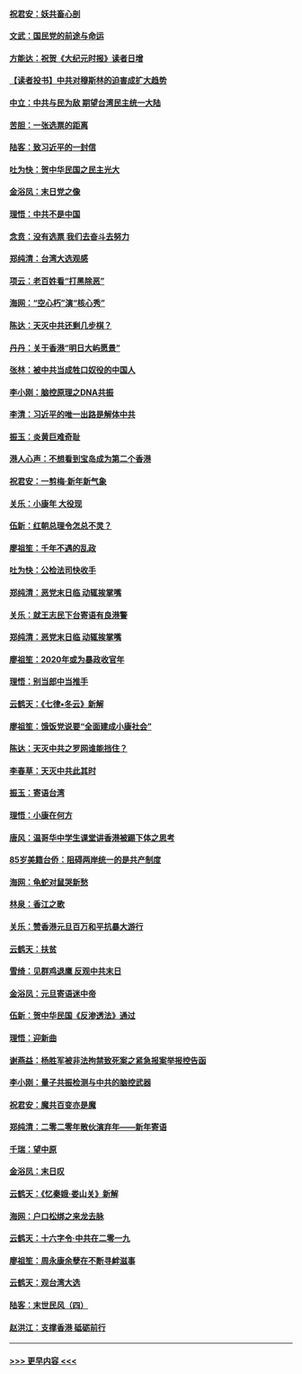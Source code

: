 #### [祝君安：妖共畜心剖](../pages/nsc993/n11794273.md?t=01151522) 
#### [文武：国民党的前途与命运](../pages/nsc993/n11794198.md?t=01151522) 
#### [方能达：祝贺《大纪元时报》读者日增](../pages/nsc993/n11793807.md?t=01151522) 
#### [【读者投书】中共对穆斯林的迫害成扩大趋势](../pages/nsc993/n11791371.md?t=01151522) 
#### [中立：中共与民为敌 期望台湾民主统一大陆](../pages/nsc993/n11790392.md?t=01151522) 
#### [苦胆：一张选票的距离](../pages/nsc993/n11788914.md?t=01151522) 
#### [陆客：致习近平的一封信](../pages/nsc993/n11788867.md?t=01151522) 
#### [吐为快：贺中华民国之民主光大](../pages/nsc993/n11788618.md?t=01151522) 
#### [金浴凤：末日党之像](../pages/nsc993/n11787475.md?t=01151522) 
#### [理悟：中共不是中国](../pages/nsc993/n11787463.md?t=01151522) 
#### [念贲：没有选票  我们去奋斗去努力](../pages/nsc993/n11787398.md?t=01151522) 
#### [郑纯清：台湾大选观感](../pages/nsc993/n11786210.md?t=01151522) 
#### [项云：老百姓看“打黑除恶”](../pages/nsc993/n11785398.md?t=01151522) 
#### [海网：“空心朽”演“核心秀”](../pages/nsc993/n11783874.md?t=01151522) 
#### [陈达：天灭中共还剩几步棋？](../pages/nsc993/n11783719.md?t=01151522) 
#### [丹丹：关于香港“明日大屿愿景”](../pages/nsc993/n11783273.md?t=01151522) 
#### [张林：被中共当成牲口奴役的中国人](../pages/nsc993/n11782397.md?t=01151522) 
#### [李小刚：脑控原理之DNA共振](../pages/nsc993/n11780962.md?t=01151522) 
#### [李清：习近平的唯一出路是解体中共](../pages/nsc993/n11780866.md?t=01151522) 
#### [振玉：炎黄巨难奇耻](../pages/nsc993/n11779632.md?t=01151522) 
#### [港人心声：不想看到宝岛成为第二个香港](../pages/nsc993/n11778817.md?t=01151522) 
#### [祝君安：一剪梅‧新年新气象](../pages/nsc993/n11776340.md?t=01151522) 
#### [关乐：小康年 大役现](../pages/nsc993/n11774213.md?t=01151522) 
#### [伍新：红朝总理令怎总不灵？](../pages/nsc993/n11770813.md?t=01151522) 
#### [廖祖笙：千年不遇的乱政](../pages/nsc993/n11770373.md?t=01151522) 
#### [吐为快：公检法司快收手](../pages/nsc993/n11770359.md?t=01151522) 
#### [郑纯清：恶党末日临 动辄挨掌嘴](../pages/nsc993/n11769912.md?t=01151522) 
#### [关乐：就王志民下台寄语有良港警](../pages/nsc993/n11769903.md?t=01151522) 
#### [郑纯清：恶党末日临 动辄挨掌嘴](../pages/nsc993/n11769356.md?t=01151522) 
#### [廖祖笙：2020年或为暴政收官年](../pages/nsc993/n11768216.md?t=01151522) 
#### [理悟：别当郎中当推手](../pages/nsc993/n11768243.md?t=01151522) 
#### [云鹤天：《七律▪冬云》新解](../pages/nsc993/n11768204.md?t=01151522) 
#### [廖祖笙：饿饭党说要“全面建成小康社会”](../pages/nsc993/n11767482.md?t=01151522) 
#### [陈达：天灭中共之罗网谁能挡住？](../pages/nsc993/n11767465.md?t=01151522) 
#### [李春草：天灭中共此其时](../pages/nsc993/n11767452.md?t=01151522) 
#### [振玉：寄语台湾](../pages/nsc993/n11767432.md?t=01151522) 
#### [理悟：小康在何方](../pages/nsc993/n11767394.md?t=01151522) 
#### [唐风：温哥华中学生课堂讲香港被踢下体之思考](../pages/nsc993/n11766848.md?t=01151522) 
#### [85岁美籍台侨：阻碍两岸统一的是共产制度](../pages/nsc993/n11765043.md?t=01151522) 
#### [海网：龟蛇对鼠哭新愁](../pages/nsc993/n11764895.md?t=01151522) 
#### [林泉：香江之歌](../pages/nsc993/n11764415.md?t=01151522) 
#### [关乐：赞香港元旦百万和平抗暴大游行](../pages/nsc993/n11764382.md?t=01151522) 
#### [云鹤天：扶贫](../pages/nsc993/n11764245.md?t=01151522) 
#### [雪绮：见群鸡退鹰  反观中共末日](../pages/nsc993/n11762112.md?t=01151522) 
#### [金浴凤：元旦寄语迷中帝](../pages/nsc993/n11761788.md?t=01151522) 
#### [伍新：贺中华民国《反渗透法》通过](../pages/nsc993/n11761994.md?t=01151522) 
#### [理悟：迎新曲](../pages/nsc993/n11761152.md?t=01151522) 
#### [谢燕益：杨胜军被非法拘禁致死案之紧急报案举报控告函](../pages/nsc993/n11756134.md?t=01151522) 
#### [李小刚：量子共振检测与中共的脑控武器](../pages/nsc993/n11754518.md?t=01151522) 
#### [祝君安：魔共百变亦是魔](../pages/nsc993/n11754469.md?t=01151522) 
#### [郑纯清：二零二零年散伙演弃年——新年寄语](../pages/nsc993/n11754195.md?t=01151522) 
#### [千瑞：望中原](../pages/nsc993/n11754159.md?t=01151522) 
#### [金浴凤：末日叹](../pages/nsc993/n11752359.md?t=01151522) 
#### [云鹤天：《忆秦娥‧娄山关》新解](../pages/nsc993/n11752348.md?t=01151522) 
#### [海网：户口松绑之来龙去脉](../pages/nsc993/n11752328.md?t=01151522) 
#### [云鹤天：十六字令‧中共在二零一九](../pages/nsc993/n11752305.md?t=01151522) 
#### [廖祖笙：周永康余孽在不断寻衅滋事](../pages/nsc993/n11751013.md?t=01151522) 
#### [云鹤天：观台湾大选](../pages/nsc993/n11751007.md?t=01151522) 
#### [陆客：末世民风（四）](../pages/nsc993/n11749203.md?t=01151522) 
#### [赵洪江：支撑香港 砥砺前行](../pages/nsc993/n11748482.md?t=01151522) 

----
#### [ >>> 更早内容 <<< ](../indexes/nsc993-earlier.md)
